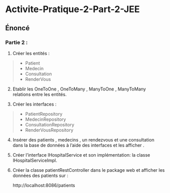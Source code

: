 # Activite-Pratique-2-Part-2-JEE

## Énoncé 

### Partie 2 :

1. Créer les entités :
>  - Patient
>  - Medecin
>  - Consultation
>  - RenderVous

2. Etablir les OneToOne , OneToMany , ManyToOne ,
    ManyToMany relations entre les entités.

3. Créer les interfaces :
>  - PatientRepository
>  - MedecinRepository
>  - ConsultationRepository
>  - RenderVousRepository

4. Insérer des patients , medecins , un rendezvous et une
     consultation dans la base de données à l’aide des
     interfaces et les afficher .

5. Créer l’interface IHospitalService et son implémentation: 
     la classe IHospitalServiceImpl.

6. Créer la classe patientRestController dans le package
     web et afficher les données des patients sur : 
       
    http​&#65279;://localhost:8086/patients
